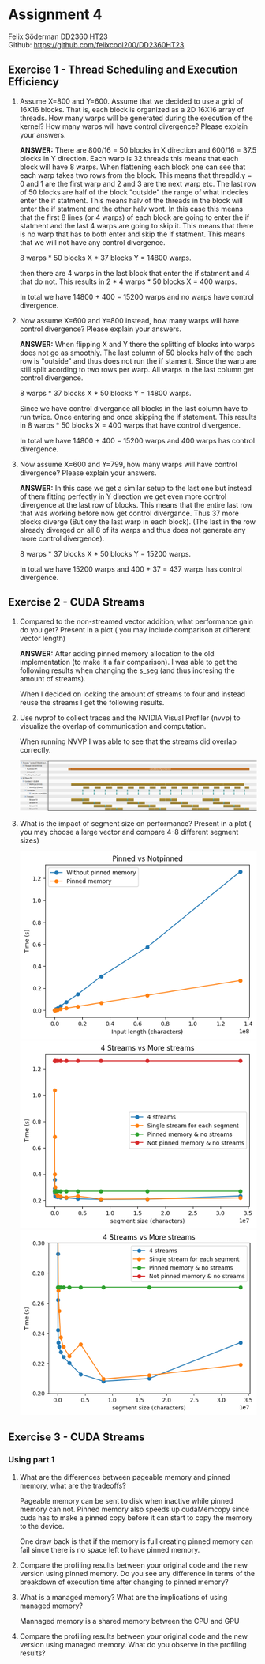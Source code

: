 # Assignment 4

Felix Söderman DD2360 HT23\
Github: https://github.com/felixcool200/DD2360HT23

## Exercise 1 -  Thread Scheduling and Execution Efficiency 


1. Assume X=800 and Y=600. Assume that we decided to use a grid of 16X16 blocks. That is, each block is organized as a 2D 16X16 array of threads. How many warps will be generated during the execution of the kernel? How many warps will have control divergence? Please explain your answers.

    **ANSWER:**
    There are 800/16 = 50 blocks in X direction and 600/16 = 37.5 blocks in Y direction. Each warp is 32 threads this means that each block will have 8 warps. When flattening each block one can see that each warp takes two rows from the block. This means that threadId.y = 0 and 1 are the first warp and 2 and 3 are the next warp etc. The last row of 50 blocks are half of the block "outside" the range of what indecies enter the if statment. This means halv of the threads in the block will enter the if statment and the other halv wont. In this case this means that the first 8 lines (or 4 warps) of each block are going to enter the if statment and the last 4 warps are going to skip it. This means that there is no warp that has to both enter and skip the if statment. This means that we will not have any control divergence.

    8 warps \* 50 blocks X \* 37 blocks Y = 14800 warps.

    then there are 4 warps in the last block that enter the if statment and 4 that do not. This results in 2 \* 4 warps \* 50 blocks X = 400 warps.

    In total we have 14800 + 400 = 15200 warps and no warps have control divergence.

2. Now assume X=600 and Y=800 instead, how many warps will have control divergence? Please explain your answers.

    **ANSWER:**
    When flipping X and Y there the splitting of blocks into warps does not go as smoothly. The last column of 50 blocks halv of the each row is "outside" and thus does not run the if stament. Since the warp are still split acording to two rows per warp. All warps in the last column get control divergence. 

    8 warps \* 37 blocks X \* 50 blocks Y = 14800 warps.
    
    Since we have control divergance all blocks in the last column have to run twice. Once entering and once skipping the if statement. This results in 8 warps \* 50 blocks X = 400 warps that have control divergence.

    In total we have 14800 + 400 = 15200 warps and 400 warps has control divergence.

3. Now assume X=600 and Y=799, how many warps will have control divergence? Please explain your answers.

    **ANSWER:**
    In this case we get a similar setup to the last one but instead of them fitting perfectly in Y direction we get even more control divergence at the last row of blocks. This means that the entire last row that was working before now get control divergance. Thus 37 more blocks diverge (But ony the last warp in each block). (The last in the row already diverged on all 8 of its warps and thus does not generate any more control divergence). 

    8 warps \* 37 blocks X \* 50 blocks Y = 15200 warps.

    In total we have 15200 warps and 400 + 37 = 437 warps has control divergence.


## Exercise 2 - CUDA Streams
1. Compared to the non-streamed vector addition, what performance gain do you get? Present in a plot ( you may include comparison at different vector length)

    **ANSWER:**
    After adding pinned memory allocation to the old implementation (to make it a fair comparison). I was able to get the following results when changing the s_seg (and thus incresing the amount of streams).

    When I decided on locking the amount of streams to four and instead reuse the streams I get the following results.

    

2. Use nvprof to collect traces and the NVIDIA Visual Profiler (nvvp) to visualize the overlap of communication and computation.

    When running NVVP I was able to see that the streams did overlap correctly.


    ![NVVP4Streams](nvvp4Streams.png)

3. What is the impact of segment size on performance? Present in a plot ( you may choose a large vector and compare 4-8 different segment sizes)

    ![Pinned memory vs nonpinned memory](pinnedVnoPinned.png)
    ![StreamsVsSeg](streams.png)
    ![StreamsVsSegZOOMED](streamsZoomed.png)



## Exercise 3 - CUDA Streams

### Using part 1

1. What are the differences between pageable memory and pinned memory, what are the tradeoffs?

    Pageable memory can be sent to disk when inactive while pinned memory can not. Pinned memory also speeds up cudaMemcopy since cuda has to make a pinned copy before it can start to copy the memory to the device.

    One draw back is that if the memory is full creating pinned memory can fail since there is no space left to have pinned memory.

2. Compare the profiling results between your original code and the new version using pinned memory. Do you see any difference in terms of the breakdown of execution time after changing to pinned memory?

3. What is a managed memory? What are the implications of using managed memory?

    Mannaged memory is a shared memory between the CPU and GPU

4. Compare the profiling results between your original code and the new version using managed memory. What do you observe in the profiling results?



